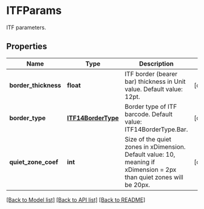 # ITFParams

ITF parameters.

## Properties

Name | Type | Description | Notes
---- | ---- | ----------- | -----
**border_thickness** | **float** | ITF border (bearer bar) thickness in Unit value. Default value: 12pt. | [optional] 
**border_type** | [**ITF14BorderType**](ITF14BorderType.md) | Border type of ITF barcode. Default value: ITF14BorderType.Bar. | [optional] 
**quiet_zone_coef** | **int** | Size of the quiet zones in xDimension. Default value: 10, meaning if xDimension &#x3D; 2px than quiet zones will be 20px. | [optional] 

[[Back to Model list]](../README.md#documentation-for-models) [[Back to API list]](../README.md#documentation-for-api-endpoints) [[Back to README]](../README.md)

